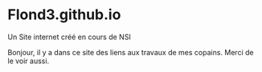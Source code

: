 # Flond3.github.io
Un Site internet créé en cours de NSI

Bonjour, il y a dans ce site des liens aux travaux de mes copains. Merci de le voir aussi.
